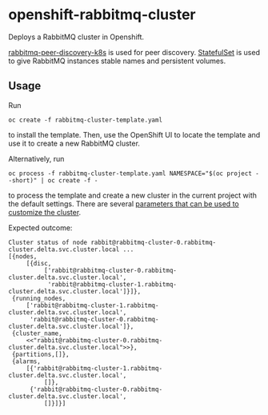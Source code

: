 # openshift-rabbitmq-cluster

Deploys a RabbitMQ cluster in Openshift.

[rabbitmq-peer-discovery-k8s](https://github.com/rabbitmq/rabbitmq-peer-discovery-k8s) is used for peer discovery. [StatefulSet](https://kubernetes.io/docs/concepts/workloads/controllers/statefulset/) is used to give RabbitMQ instances stable names and persistent volumes.

## Usage

Run

`oc create -f rabbitmq-cluster-template.yaml`

to install the template. Then, use the OpenShift UI to locate the template and use it to create a new RabbitMQ cluster.

Alternatively, run

`oc process -f rabbitmq-cluster-template.yaml NAMESPACE="$(oc project --short)" | oc create -f -`

to process the template and create a new cluster in the current project with the default settings. There are several [parameters that can be used to customize the cluster](/rabbitmq-cluster-template.yaml#L10).

Expected outcome:

```
Cluster status of node rabbit@rabbitmq-cluster-0.rabbitmq-cluster.delta.svc.cluster.local ...
[{nodes,
     [{disc,
          ['rabbit@rabbitmq-cluster-0.rabbitmq-cluster.delta.svc.cluster.local',
           'rabbit@rabbitmq-cluster-1.rabbitmq-cluster.delta.svc.cluster.local']}]},
 {running_nodes,
     ['rabbit@rabbitmq-cluster-1.rabbitmq-cluster.delta.svc.cluster.local',
      'rabbit@rabbitmq-cluster-0.rabbitmq-cluster.delta.svc.cluster.local']},
 {cluster_name,
     <<"rabbit@rabbitmq-cluster-0.rabbitmq-cluster.delta.svc.cluster.local">>},
 {partitions,[]},
 {alarms,
     [{'rabbit@rabbitmq-cluster-1.rabbitmq-cluster.delta.svc.cluster.local',
          []},
      {'rabbit@rabbitmq-cluster-0.rabbitmq-cluster.delta.svc.cluster.local',
          []}]}]
```
